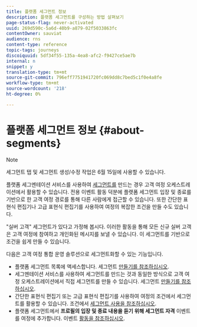 ```yaml
---
title: 플랫폼 세그먼트 정보
description: 플랫폼 세그먼트를 구성하는 방법 살펴보기
page-status-flag: never-activated
uuid: 269d590c-5a6d-40b9-a879-02f5033863fc
contentOwner: sauviat
audience: rns
content-type: reference
topic-tags: journeys
discoiquuid: 5df34f55-135a-4ea8-afc2-f9427ce5ae7b
internal: n
snippet: y
translation-type: tm+mt
source-git-commit: 796eff7751941720fc069dd8c7bed5c1f0e4a8fe
workflow-type: tm+mt
source-wordcount: '218'
ht-degree: 0%

---
```



# 플랫폼 세그먼트 정보 {#about-segments}

>[!NOTE]
>
>세그먼트 탭 및 세그먼트 생성/수정 작업은 6월 15일에 사용할 수 있습니다.

플랫폼 세그멘테이션 서비스를 사용하여 [세그먼트를](https://docs.adobe.com/content/help/en/experience-platform/segmentation/home.html) 만드는 경우 고객 여정 오케스트레이션에서 활용할 수 있습니다. 전용 이벤트 활동 덕분에 플랫폼 세그먼트 입장 및 종료를 기반으로 한 고객 여정 경로를 통해 다른 사람에게 접근할 수 있습니다. 또한 간단한 표현식 편집기나 고급 표현식 편집기를 사용하여 여정의 복잡한 조건을 만들 수도 있습니다.

&quot;실버 고객&quot; 세그먼트가 있다고 가정해 봅시다. 이러한 활동을 통해 모든 신규 실버 고객은 고객 여정에 참여하고 개인화된 메시지를 보낼 수 있습니다. 이 세그먼트를 기반으로 조건을 쉽게 만들 수 있습니다.

다음은 고객 여정 통합 운영 솔루션으로 세그먼트화할 수 있는 기능입니다.

* 플랫폼 세그먼트 목록에 액세스합니다. 세그먼트 [만들기를 참조하십시오](../segment/creating-a-segment.md).
* 세그멘테이션 서비스를 사용하여 세그먼트를 만드는 것과 동일한 방식으로 고객 여정 오케스트레이션에서 직접 세그먼트를 만들 수 있습니다. 세그먼트 [만들기를 참조하십시오](../segment/creating-a-segment.md).
* 간단한 표현식 편집기 또는 고급 표현식 편집기를 사용하여 여정의 조건에서 세그먼트를 활용할 수 있습니다. 조건에서 [세그먼트 사용을 참조하십시오](../segment/using-a-segment.md).
* 플랫폼 세그먼트에서 **프로필의 입장 및 종료 내용을 듣기 위해 세그먼트 자격** 이벤트를 여정에 추가합니다. 이벤트 [활동을 참조하십시오](../building-journeys/event-activities.md#segment-qualification).

